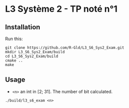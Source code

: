 # L3 Système 2 - TP noté n°1

## Installation
Run this:
```shell
git clone https://github.com/R-Gld/L3_S6_Sys2_Exam.git
mkdir L3_S6_Sys2_Exam/build
cd L3_S6_Sys2_Exam/build
cmake ..
make
```

## Usage
- `<n>` an int in [2; 31]. The number of bit calculated.

```shell
./build/l3_s6_exam <n>
```